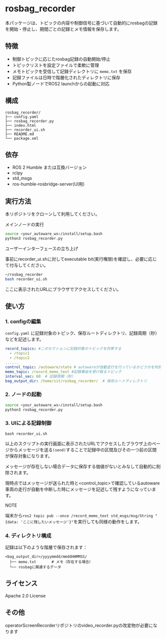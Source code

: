 # rosbag_recorder

本パッケージは、トピックの内容や制御信号に基づいて自動的にrosbagの記録を開始・停止し、期間ごとの記録とメモ情報を保存します。

## 特徴

- 制御トピックに応じたrosbag記録の自動開始/停止
- トピックリストを設定ファイルで柔軟に管理
- メモトピックを受信して記録ディレクトリに `memo.txt` を保存
- 記録ファイルは日時で階層化されたディレクトリに保存
- Python製ノードでROS2 launchからの起動に対応

## 構成

```
rosbag_recorder/
├── config.yaml
├── rosbag_recorder.py
├── index.html
├── recorder_ui.sh
├── README.md
└── package.xml
```

## 依存

- ROS 2 Humble または互換バージョン
- rclpy
- std_msgs
- ros-humble-rosbridge-server(UI用)

## 実行方法

本リポジトリをクローンして利用してください。

メインノードの実行
```bash
source <your_autoware_ws>/install/setup.bash
python3 rosbag_recorder.py
```

ユーザーインターフェースの立ち上げ

事前にrecorder_ui.shに対してexecutable bit(実行権限)を確認し、必要に応じて付与してください。

```bash
~/rosbag_recorder
bash recorder_ui.sh
```
ここに表示されたURLにブラウザでアクセスしてください。

## 使い方

### 1. configの編集

`config.yaml` に記録対象のトピック、保存ルートディレクトリ、記録周期（秒）などを記述します。

```yaml
record_topics: #このセクションに記録対象のトピックを列挙する
  - /topic1
  - /topic2
......
control_topic: /autoware/state # autowareが自動走行を行っているかどうかを判別するためのトピック
memo_topic: /record_memo_text #記録事由を受け取るトピック
interval_sec: 60  # 記録周期（秒）
bag_output_dir: /home/sit/rosbag_recorder/  # 保存ルートディレクトリ
```

### 2. ノードの起動

```bash
source <your_autoware_ws>/install/setup.bash
python3 rosbag_recorder.py
```

### 3. UIによる記録制御

```
bash recorder_ui.sh
```

以上のスクリプトの実行画面に表示されたURLでアクセスしたブラウザ上のページからメッセージを送る`(send)`することで記録中の区間及びその一つ前の区間が保存対象になります。

メッセージが存在しない場合データに保存する価値がないとみなして自動的に削除されます。

現時点ではメッセージが送られた時と<control_topic>で確認しているautoware車両の走行が自動を中断した時にメッセージを記述して残すようになっています。

NOTE

端末から`ros2 topic pub --once /record_memo_text std_msgs/msg/String "{data: 'ここに残したいメッセージ'}"`を実行しても同様の動作をします。

### 4. ディレクトリ構成

記録は以下のような階層で保存されます：

```
<bag_output_dir>/yyyymmdd/mmddHHMMSS/
  ├── memo.txt       # メモ（存在する場合）
  └── rosbagに関連するデータ
```

## ライセンス

Apache 2.0 License

## その他

operatorScreenRecorderリポジトリのvideo_recorder.pyの改変物が必要になります
